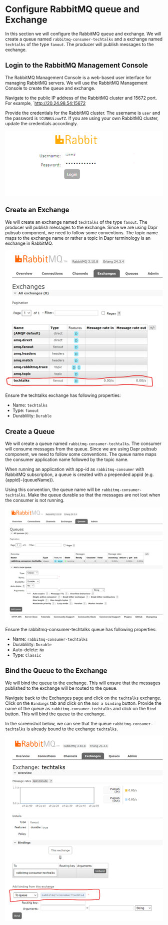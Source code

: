 # Configure RabbitMQ queue and Exchange

In this section we will configure the RabbitMQ queue and exchange. We will create a queue named `rabbitmq-consumer-techtalks` and a exchange named `techtalks` of the type `fanout`. The producer will publish messages to the exchange.

## Login to the RabbitMQ Management Console

The RabbitMQ Management Console is a web-based user interface for managing RabbitMQ servers. We will use the RabbitMQ Management Console to create the queue and exchange.

Navigate to the public IP address of the RabbitMQ cluster and 15672 port. For example, `http://20.24.98.54:15672

Provide the credentials for the RabbitMQ cluster. The username is `user` and the password is `tCUN6UizuwTZ`. If you are using your own RabbitMQ cluster, update the credentials accordingly.

![RabbitMQ Management Console](/images/rabbitmq-management-console.png)

## Create an Exchange

We will create an exchange named `techtalks` of the type `fanout`. The producer will publish messages to the exchange. Since we are using Dapr pubsub component, we need to follow some conventions. The topic name maps to the exchange name or rather a topic in Dapr terminology is an exchange in RabbitMQ.

![Create Exchange](/images/techtalks-rabbitmq-exchange.png)

Ensure the techtalks exchange has following properties:

- Name: `techtalks`
- Type: `fanout`
- Durablility: `Durable`

## Create a Queue

We will create a queue named `rabbitmq-consumer-techtalks`. The consumer will consume messages from the queue. Since we are using Dapr pubsub component, we need to follow some conventions. The queue name maps the consumer application name followed by the topic name.

When running an application with app-id as `rabbitmq-consumer` with RabbitMQ subscription, a queue is created with a prepended appid (e.g. {appid}-{queueName}).

Using this convention, the queue name will be `rabbitmq-consumer-techtalks`. Make the queue durable so that the messages are not lost when the consumer is not running.

![RabbitMQ consumer TechTalks queue](/images/rabbitmq-consumer-techtalks-queue.png)

Ensure the rabbitmq-consumer-techtalks queue has following properties:

- Name: `rabbitmq-consumer-techtalks`
- Durablility: `Durable`
- Auto-delete: `No`
- Type: `Classic`

## Bind the Queue to the Exchange

We will bind the queue to the exchange. This will ensure that the messages published to the exchange will be routed to the queue.

Navigate back to the Exchanges page and click on the `techtalks` exchange. Click on the `Bindings` tab and click on the `Add a binding` button. Provide the name of the queue as `rabbitmq-consumer-techtalks` and click on the `Bind` button. This will bind the queue to the exchange.

In the screenshot below, we can see that the queue `rabbitmq-consumer-techtalks` is already bound to the exchange `techtalks`.

![Bind queue to exchange](/images/bind-queue-to-exchange.png)
